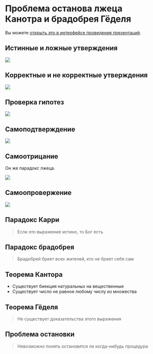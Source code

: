 # Проблема останова лжеца Канотра и брадобрея Гёделя

Вы можете [открыть это в интерфейсе проведения презентаций](https://nin-jin.github.io/slides/self-reference/).

## Истинные и ложные утверждения

![](https://habrastorage.org/webt/wp/-m/x-/wp-mx--xzohucrgs-bf5ywt8yru.png)

## Корректные и не корректные утверждения

![](https://habrastorage.org/webt/zg/gx/5y/zggx5ywp1olxrhxgbc_ang7m3w4.png)

## Проверка гипотез

![](https://habrastorage.org/webt/vf/n5/ws/vfn5wsimbr_gvahz1cyejfbyglc.png)

## Самоподтверждение

![](https://habrastorage.org/webt/qy/yx/ur/qyyxur4eem6ygdjiwuevbct6cr4.png)

## Самоотрицание

Он же парадокс лжеца.

![](https://habrastorage.org/webt/6b/ym/xf/6bymxfzjdbkri7ihau45ntlghn4.png)

## Самоопровержение

![](https://habrastorage.org/webt/d9/_b/6v/d9_b6v0p2gx_8f0xotfyzqhtbw0.png)

## Парадокс Карри

> Если это выражение истино, то Бог есть

## Парадокс брадобрея

> Брадобрей бреет всех жителей, кто не бреет себя сам

## Теорема Кантора

- Существует биекция натуральных на вещественные
- Существует число не равное любому числу из множества

## Теорема Гёделя

> Не существует доказательства этого выражения

## Проблема остановки

> Невозможно понять остановится ли когда-нибудь процедура

